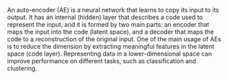 An auto-encoder (AE) is a neural network that learns to copy its input to its output.
It has an internal (hidden) layer that describes a code used to represent the input, and
it is formed by two main parts: an encoder that maps the input into the code (latent
space), and a decoder that maps the code to a reconstruction of the original input.
One of the main usage of AEs is to reduce the dimension by extracting meaningful
features in the latent space (code layer). Representing data in a lower-dimensional
space can improve performance on different tasks, such as classification and
clustering.
